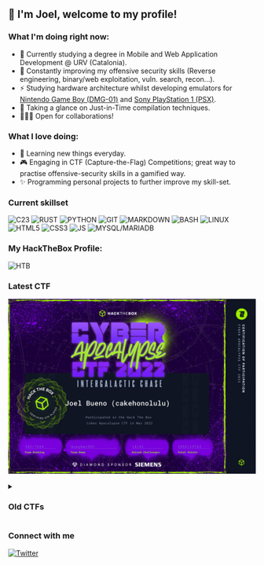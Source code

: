 ## 🫧 I'm Joel, welcome to my profile!

### What I'm doing right now:

- 🚧 Currently studying a degree in Mobile and Web Application Development @ URV (Catalonia).
- 🚩 Constantly improving my offensive security skills (Reverse engineering, binary/web exploitation, vuln. search, recon...).
- ⚡ Studying hardware architecture whilst developing emulators for <a href="https://github.com/cakehonolulu/GameGirl">Nintendo Game Boy (DMG-01)</a> and <a href="https://github.com/cakehonolulu/SimpleStation">Sony PlayStation 1 (PSX)</a>.
- 🔭 Taking a glance on Just-in-Time compilation techniques.
- 🧑🏽‍💻 Open for collaborations!

### What I love doing:
- 📖 Learning new things everyday.
- 🎮 Engaging in CTF (Capture-the-Flag) Competitions; great way to practise offensive-security skills in a gamified way.
- ✨ Programming personal projects to further improve my skill-set.

### Current skillset
<div class="abilities"> 
<img alt="C23" src="https://cdn.jsdelivr.net/gh/devicons/devicon/icons/c/c-plain.svg" width="35" height="35" />
<img alt="RUST" src="https://cdn.jsdelivr.net/gh/devicons/devicon/icons/rust/rust-plain.svg" width="35" height="35" />
<img alt="PYTHON" src="https://cdn.jsdelivr.net/gh/devicons/devicon/icons/python/python-original-wordmark.svg" width="35" height="35" />
<img alt="GIT" src="https://cdn.jsdelivr.net/gh/devicons/devicon/icons/git/git-original.svg" width="35" height="35" />
<img alt="MARKDOWN" src="https://cdn.jsdelivr.net/gh/devicons/devicon/icons/markdown/markdown-original.svg" width="35" height="35" />
<img alt="BASH" src="https://cdn.jsdelivr.net/gh/devicons/devicon/icons/bash/bash-original.svg" width="35" height="35" />
<img alt="LINUX" src="https://cdn.jsdelivr.net/gh/devicons/devicon/icons/linux/linux-plain.svg" width="35" height="35" />
<img alt="HTML5" src="https://cdn.jsdelivr.net/gh/devicons/devicon/icons/html5/html5-original-wordmark.svg" width="35" height="35" />
<img alt="CSS3" src="https://cdn.jsdelivr.net/gh/devicons/devicon/icons/css3/css3-original-wordmark.svg" width="35" height="35" />
<img alt="JS" src="https://cdn.jsdelivr.net/gh/devicons/devicon/icons/javascript/javascript-original.svg" width="35" height="35" />
<img alt="MYSQL/MARIADB" src="https://cdn.jsdelivr.net/gh/devicons/devicon/icons/mysql/mysql-original-wordmark.svg" width="35" height="35" />
  
<br>
<h3>My HackTheBox Profile:</h3>
<img alt="HTB" src="https://www.hackthebox.com/badge/image/1009760" />
</div>

### Latest CTF

![Twitter](resources/images/CTF-Cyber-Apocalypse-2022-cakehonolulu.jpg)

<details>
  <summary><h3>Old CTFs</h3></summary>
 
<a href="https://cakehonolulu.github.io/writeups/hackupc/2022/thegame.html"><h2>HackUPC's 2022 The Game CTF</h2></a>
<img alt="HTB" src="resources/images/thegame.png" />

<a href="https://cakehonolulu.github.io/writeups/hackupc/2022/aoc.html"><h2>2022 Advent of HackUPC CTF (Prelude for The Game)</h2></a>
  <img alt="HTB" src="resources/images/advent.png" />
 
</details>


### Connect with me

[![Twitter](https://img.shields.io/twitter/follow/cakehonolulu?color=lightblue&label=Twitter&logo=red&logoColor=red&style=flat-square)](https://twitter.com/intent/follow?screen_name=cakehonolulu)
